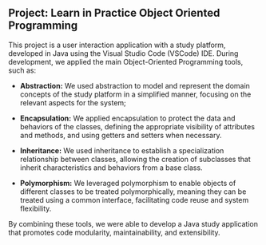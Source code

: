 ## Project: Learn in Practice Object Oriented Programming

This project is a user interaction application with a study platform, developed in Java using the Visual Studio Code (VSCode) IDE. During development, we applied the main Object-Oriented Programming tools, such as:

 * **Abstraction:** We used abstraction to model and represent the domain concepts of the study platform in a simplified manner, focusing on the relevant aspects for the system;

 * **Encapsulation:** We applied encapsulation to protect the data and behaviors of the classes, defining the appropriate visibility of attributes and methods, and using getters and setters when necessary.

 * **Inheritance:** We used inheritance to establish a specialization relationship between classes, allowing the creation of subclasses that inherit characteristics and behaviors from a base class.

 * **Polymorphism:** We leveraged polymorphism to enable objects of different classes to be treated polymorphically, meaning they can be treated using a common interface, facilitating code reuse and system flexibility.

By combining these tools, we were able to develop a Java study application that promotes code modularity, maintainability, and extensibility.
